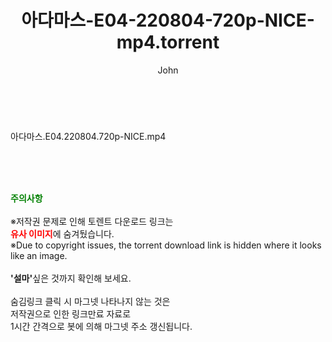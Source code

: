 ﻿---
layout: post
title:  "아다마스-E04-220804-720p-NICE-mp4.torrent"
author: John
categories: [ 드라마 ]
tags: [  ]
image:  
description: "아다마스-E04-220804-720p-NICE-mp4 torrent 정보 공유"
toc: true
toc_sticky: true
---

<br>
<div class="view-img">
<a class="view_image" href="https://torrentmobile60.com/bbs/view_image.php?fn=%2Fdata%2Ffile%2Fdrama%2F3735182707_U1mqHOo3_fc9c05e9ff32dee00b1678c7556ea5f9c21a06a6.jpg" target="_blank"><img alt="" class="img-tag" content="https://torrentmobile60.com/data/file/drama/3735182707_U1mqHOo3_fc9c05e9ff32dee00b1678c7556ea5f9c21a06a6.jpg" itemprop="image" src="https://torrentmobile60.com/data/file/drama/3735182707_U1mqHOo3_fc9c05e9ff32dee00b1678c7556ea5f9c21a06a6.jpg"/></a></div><div class="view-content" itemprop="description">
<p>아다마스.E04.220804.720p-NICE.mp4<br/></p> </div>
    
<br><br><br>
<p data-ke-size="size16"><b><span style="color: green;">주의사항</span></b><br /><br />※저작권 문제로 인해 토렌트 다운로드 링크는<br /><b><span style="color: red;">유사 이미지</span></b>에 숨겨뒀습니다.<br />※Due to copyright issues, the torrent download link is hidden where it looks like an image.<br /><br /><b>'설마'</b>싶은 것까지 확인해 보세요.<br /><br />숨김링크 클릭 시 마그넷 나타나지 않는 것은<br />저작권으로 인한 링크만료 자료로<br />1시간 간격으로 봇에 의해 마그넷 주소 갱신됩니다.</p>
